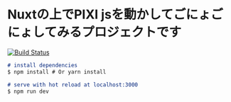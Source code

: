 # Nuxtの上でPIXI jsを動かしてごにょごにょしてみるプロジェクトです

[![Build Status](https://travis-ci.org/yagisuke/nuxt-pixi.svg?branch=master)](https://travis-ci.org/yagisuke/nuxt-pixi)

```md
# install dependencies
$ npm install # Or yarn install

# serve with hot reload at localhost:3000
$ npm run dev
```
